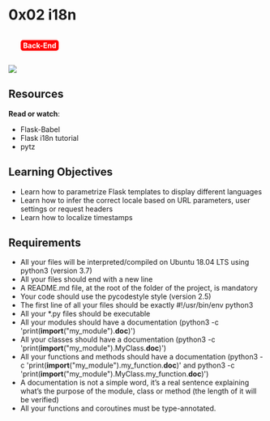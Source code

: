 # 0x02 i18n

<ul style="display: inline-flex; list-style-type: none">
    <li style="float: left; padding: 2px 5px 2px 5px; background-color: red; color: white; border-radius: 5px; margin-right: 5px; font-weight: bold">Back-End</li>
</ul>


![](https://s3.amazonaws.com/alx-intranet.hbtn.io/uploads/medias/2020/1/91e1c50322b2428428f9.jpeg?X-Amz-Algorithm=AWS4-HMAC-SHA256&X-Amz-Credential=AKIARDDGGGOUSBVO6H7D%2F20231031%2Fus-east-1%2Fs3%2Faws4_request&X-Amz-Date=20231031T074547Z&X-Amz-Expires=86400&X-Amz-SignedHeaders=host&X-Amz-Signature=4f0892564bcb7ca4976865756d4993badb90d9a56c330e1ace65e96214c3e8e3)

## Resources
**Read or watch**:
* Flask-Babel
* Flask i18n tutorial
* pytz
## Learning Objectives
* Learn how to parametrize Flask templates to display different languages
* Learn how to infer the correct locale based on URL parameters, user settings or request headers
* Learn how to localize timestamps
## Requirements
* All your files will be interpreted/compiled on Ubuntu 18.04 LTS using python3 (version 3.7)
* All your files should end with a new line
* A README.md file, at the root of the folder of the project, is mandatory
* Your code should use the pycodestyle style (version 2.5)
* The first line of all your files should be exactly #!/usr/bin/env python3
* All your *.py files should be executable
* All your modules should have a documentation (python3 -c 'print(__import__("my_module").__doc__)')
* All your classes should have a documentation (python3 -c 'print(__import__("my_module").MyClass.__doc__)')
* All your functions and methods should have a documentation (python3 -c 'print(__import__("my_module").my_function.__doc__)' and python3 -c 'print(__import__("my_module").MyClass.my_function.__doc__)')
* A documentation is not a simple word, it’s a real sentence explaining what’s the purpose of the module, class or method (the length of it will be verified)
* All your functions and coroutines must be type-annotated.
